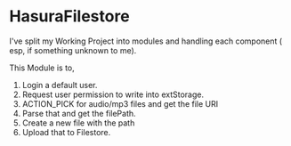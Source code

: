 # HasuraFilestore

I've split my Working Project into modules and handling each component ( esp, if something unknown to me). 

This Module is to,

1. Login a default user. 
2. Request user permission to write into extStorage.
3. ACTION_PICK for audio/mp3 files and get the file URI
4. Parse that and get the filePath.
5. Create a new file with the path 
6. Upload that to Filestore. 
